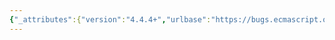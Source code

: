 ```yaml
---
{"_attributes":{"version":"4.4.4+","urlbase":"https://bugs.ecmascript.org/","maintainer":"dherman@mozilla.com"},"bug":{"bug_id":1976,"creation_ts":"2013-09-29 05:10:00 -0700","short_desc":"22.2.2.1, %TypedArray%.from: Typo \"@@Iterator\" -> \"@@iterator\"","delta_ts":"2013-10-29 09:45:38 -0700","product":"Draft for 6th Edition","component":"editorial issue","version":"Rev 19: September 27, 2013 Draft","rep_platform":"All","op_sys":"All","bug_status":"RESOLVED","resolution":"FIXED","priority":"Normal","bug_severity":"normal","everconfirmed":true,"reporter":{"uid":"andrebargull","name":"André Bargull"},"assigned_to":{"uid":"allen","name":"Allen Wirfs-Brock"},"long_desc":[{"commentid":5650,"comment_count":0,"who":{"uid":"andrebargull","name":"André Bargull"},"bug_when":"2013-09-29 05:10:56 -0700","thetext":"22.2.2.1, %TypedArray%.from ( source , mapfn=undefined, thisArg=undefined ), step 7:\n\n\"@@Iterator\" -> \"@@iterator\""},{"commentid":5708,"comment_count":1,"who":{"uid":"allen","name":"Allen Wirfs-Brock"},"bug_when":"2013-09-30 13:00:06 -0700","thetext":"fixed in rev20 editor's draft"},{"commentid":6087,"comment_count":2,"who":{"uid":"allen","name":"Allen Wirfs-Brock"},"bug_when":"2013-10-29 09:45:38 -0700","thetext":"fixed in rev20 draft, Oct. 28, 2013"}]}}
---
```

